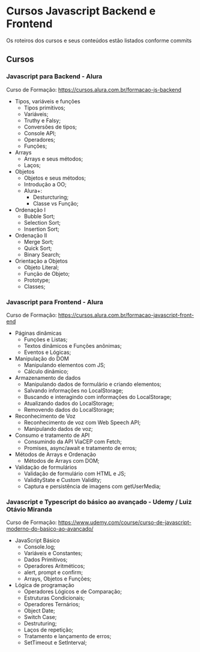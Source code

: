 # Cursos Javascript Backend e Frontend

Os roteiros dos cursos e seus conteúdos estão listados conforme commits

## Cursos
### Javascript para Backend - Alura
Curso de Formação: https://cursos.alura.com.br/formacao-js-backend
* Tipos, variáveis e funções
  + Tipos primitivos;
  + Variáveis;
  + Truthy e Falsy;
  + Conversões de tipos;
  + Console API;
  + Operadores;
  + Funções;
* Arrays
  + Arrays e seus métodos;
  + Laços;
* Objetos
  + Objetos e seus métodos;
  + Introdução a OO;
  + Alura+:
    + Desturcturing;
    + Classe vs Função;
* Ordenação I
  + Bubble Sort;
  + Selection Sort;
  + Insertion Sort;
* Ordenação II
  + Merge Sort;
  + Quick Sort;
  + Binary Search;
* Orientação a Objetos
  + Objeto Literal;
  + Função de Objeto;
  + Prototype;
  + Classes;

### Javascript para Frontend - Alura
Curso de Formação: https://cursos.alura.com.br/formacao-javascript-front-end
* Páginas dinâmicas
    + Funções e Listas;
    + Textos dinâmicos e Funções anônimas;
    + Eventos e Lógicas;
* Manipulação do DOM
    + Manipulando elementos com JS;
    + Cálculo dinâmico;
* Armazenamento de dados
    + Manipulando dados de formulário e criando elementos;
    + Salvando informações no LocalStorage;
    + Buscando e interagindo com informações do LocalStorage;
    + Atualizando dados do LocalStorage;
    + Removendo dados do LocalStorage;
* Reconhecimento de Voz
    + Reconhecimento de voz com Web Speech API;
    + Manipulando dados de voz;
* Consumo e tratamento de API
    + Consumindo da API ViaCEP com Fetch;
    + Promises, async/await e tratamento de erros;
* Métodos de Arrays e Ordenação
    + Métodos de Arrays com DOM;
* Validação de formulários
    + Validação de formulário com HTML e JS;
    + ValidityState e Custom Validity;
    + Captura e persistência de imagens com getUserMedia;

### Javascript e Typescript do básico ao avançado - Udemy / Luiz Otávio Miranda
Curso de Formação: https://www.udemy.com/course/curso-de-javascript-moderno-do-basico-ao-avancado/
* JavaScript Básico
  + Console.log;
  + Variáveis e Constantes;
  + Dados Primitivos;
  + Operadores Aritméticos;
  + alert, prompt e confirm;
  + Arrays, Objetos e Funções;
* Lógica de programação
  + Operadores Lógicos e de Comparação;
  + Estruturas Condicionais;
  + Operadores Ternários;
  + Object Date;
  + Switch Case;
  + Destruturing;
  + Laços de repetição;
  + Tratamento e lançamento de erros;
  + SetTimeout e SetInterval;